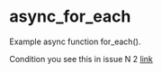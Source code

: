 # async_for_each
Example async function for_each().

Condition you see this in issue N 2 [link](https://github.com/netology-code/map-homeworks/blob/main/03/readme.md)
